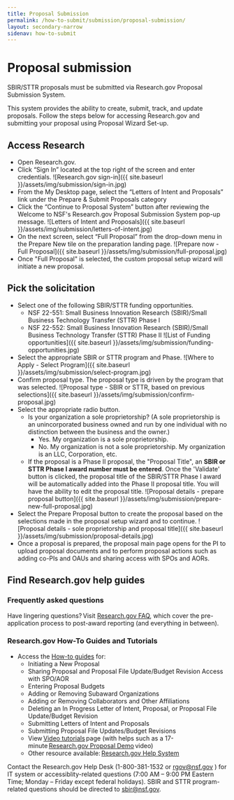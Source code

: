 ```yaml
---
title: Proposal Submission
permalink: /how-to-submit/submission/proposal-submission/
layout: secondary-narrow
sidenav: how-to-submit
---
```


# Proposal submission

SBIR/STTR proposals must be submitted via Research.gov Proposal Submission System. 

This system provides the ability to create, submit, track, and update proposals. Follow the steps below for accessing Research.gov and submitting your proposal using Proposal Wizard Set-up. 

## Access Research

* Open Research.gov. 
* Click “Sign In” located at the top right of the screen and enter credentials. 
![Research.gov sign-in]({{ site.baseurl }}/assets/img/submission/sign-in.jpg)
* From the My Desktop page, select the “Letters of Intent and Proposals” link under the Prepare & Submit Proposals category 
* Click the “Continue to Proposal System” button after reviewing the Welcome to NSF's Research.gov Proposal Submission System pop-up message. 
![Letters of Intent and Proposals]({{ site.baseurl }}/assets/img/submission/letters-of-intent.jpg)
*	On the next screen, select “Full Proposal” from the drop-down menu in the Prepare New tile on the preparation landing page. 
![Prepare now - Full Proposal]({{ site.baseurl }}/assets/img/submission/full-proposal.jpg)
* Once "Full Proposal" is selected, the custom proposal setup wizard will initiate a new proposal. 

## Pick the solicitation

* Select one of the following SBIR/STTR funding opportunities. 
    - NSF 22-551: Small Business Innovation Research (SBIR)/Small Business Technology Transfer (STTR) Phase I 
    - NSF 22-552: Small Business Innovation Research (SBIR)/Small Business Technology Transfer (STTR) Phase II 
![List of Funding opportunities]({{ site.baseurl }}/assets/img/submission/funding-opportunities.jpg)
* Select the appropriate SBIR or STTR program and Phase.
![Where to Apply - Select Program]({{ site.baseurl }}/assets/img/submission/select-program.jpg)
* Confirm proposal type.  The proposal type is driven by the program that was selected. 
![Proposal type - SBIR or STTR, based on previous selections]({{ site.baseurl }}/assets/img/submission/confirm-proposal.jpg)
* Select the appropriate radio button. 
    - Is your organization a sole proprietorship? (A sole proprietorship is an unincorporated business owned and run by one individual with no distinction between the business and the owner.) 
        * Yes. My organization is a sole proprietorship. 
        * No. My organization is not a sole proprietorship. My organization is an LLC, Corporation, etc.
    - If the proposal is a Phase II proposal, the "Proposal Title", an **SBIR or STTR Phase I award number must be entered**. Once the 'Validate' button is clicked, the proposal title of the SBIR/STTR Phase I award will be automatically added into the Phase II proposal title. You will have the ability to edit the proposal title. 
![Proposal details - prepare proposal button]({{ site.baseurl }}/assets/img/submission/prepare-new-full-proposal.jpg)
* Select the Prepare Proposal button to create the proposal based on the selections made in the proposal setup wizard and to continue. 
![Proposal details - sole proprietorship and proposal title]({{ site.baseurl }}/assets/img/submission/proposal-details.jpg)
* Once a proposal is prepared, the proposal main page opens for the PI to upload proposal documents and to perform proposal actions such as adding co-PIs and OAUs and sharing access with SPOs and AORs. 

## Find Research.gov help guides

### Frequently asked questions 

Have lingering questions? Visit [Research.gov FAQ](https://www.nsf.gov/publications/pub_summ.jsp?ods_key=nsf22053), which cover the pre-application process to post-award reporting (and everything in between). 

### Research.gov How-To Guides and Tutorials 
* Access the [How-to guides](https://www.research.gov/research-web/content/aboutpsm) for: 
    - Initiating a New Proposal 
    - Sharing Proposal and Proposal File Update/Budget Revision Access with SPO/AOR 
    - Entering Proposal Budgets 
    - Adding or Removing Subaward Organizations 
    - Adding or Removing Collaborators and Other Affiliations 
    - Deleting an In Progress Letter of Intent, Proposal, or Proposal File Update/Budget Revision 
    - Submitting Letters of Intent and Proposals 
    - Submitting Proposal File Updates/Budget Revisions 
    - View [Video tutorials](https://www.research.gov/research-portal/appmanager/base/desktop?_nfpb=true&_pageLabel=research_node_display&_nodePath=/researchGov/Service/Desktop/ProposalPreparationandSubmission.html#video) page (with helps such as a 17-minute [Research.gov Proposal Demo](https://www.research.gov/common/attachment/Desktop/psmvideo6.html) video)  
    - Other resource available: [Research.gov Help System](https://www.research.gov/common/robohelp/public/WebHelp/Research.htm#Welcome_to_the_Research_gov_Help_System.htm)

Contact the Research.gov Help Desk (1-800-381-1532 or rgov@nsf.gov ) for IT system or accessiblity-related questions (7:00 AM – 9:00 PM Eastern Time; Monday – Friday except federal holidays). SBIR and STTR program-related questions should be directed to sbir@nsf.gov. 
